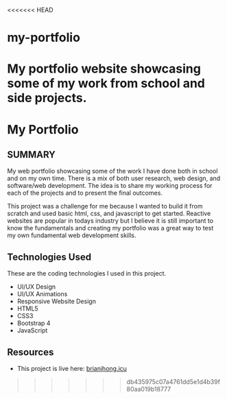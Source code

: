 <<<<<<< HEAD
# my-portfolio
My portfolio website showcasing some of my work from school and side projects.
=======
# My Portfolio 

## SUMMARY
My web portfolio showcasing some of the work I have done both in school and on my own time. There is a mix of both user research, web design, and software/web development. The idea is to share my working process for each of the projects and to present the final outcomes.

This project was a challenge for me because I wanted to build it from scratch and used basic html, css, and javascript to get started. Reactive websites are popular in todays industry but I believe it is still important to know the fundamentals and creating my portfolio was a great way to test my own fundamental web development skills.

## Technologies Used
  
These are the coding technologies I used in this project.

  * UI/UX Design
  * UI/UX Animations
  * Responsive Website Design
  * HTML5
  * CSS3
  * Bootstrap 4
  * JavaScript

## Resources
  
  * This project is live here: [brianjhong.icu](https://brianjhong.icu)
>>>>>>> db435975c07a4761dd5e1d4b39f80aa019b18777
